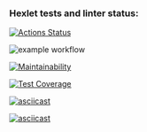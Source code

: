 ### Hexlet tests and linter status:
[![Actions Status](https://github.com/SovaPolosataya/java-project-71/actions/workflows/hexlet-check.yml/badge.svg)](https://github.com/SovaPolosataya/java-project-71/actions)

![example workflow](https://github.com/SovaPolosataya/java-project-71/actions/workflows/gradle.yml/badge.svg)

[![Maintainability](https://api.codeclimate.com/v1/badges/3d42523573d6bab28166/maintainability)](https://codeclimate.com/github/SovaPolosataya/java-project-71/maintainability)

[![Test Coverage](https://api.codeclimate.com/v1/badges/3d42523573d6bab28166/test_coverage)](https://codeclimate.com/github/SovaPolosataya/java-project-71/test_coverage)

[![asciicast](https://asciinema.org/a/439NL0ezQ57nBDoRpAh37Zofq.svg)](https://asciinema.org/a/439NL0ezQ57nBDoRpAh37Zofq)

[![asciicast](https://asciinema.org/a/x2Hu83fPeOXvMIDsnzXmjj6k3.svg)](https://asciinema.org/a/x2Hu83fPeOXvMIDsnzXmjj6k3)
